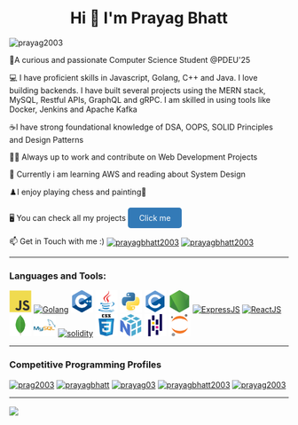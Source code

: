 <h1 align="center">Hi 👋 I'm Prayag Bhatt </h1>
<link href="https://cdnjs.cloudflare.com/ajax/libs/twitter-bootstrap/3.3.7/css/bootstrap.min.css" rel="stylesheet"/>
<link href="https://maxcdn.bootstrapcdn.com/font-awesome/4.7.0/css/font-awesome.min.css" rel="stylesheet"/>
<link rel="stylesheet" href="https://cdn.jsdelivr.net/gh/devicons/devicon@v2.15.1/devicon.min.css">          
<link rel="stylesheet" href="https://cdnjs.cloudflare.com/ajax/libs/font-awesome/6.0.0-beta2/css/all.min.css" integrity="sha512-rDV59PcbnGnLVh7fuX9rtTzkFCxT06lQkxDG7HrT8Pl+nd/aewog0m0zLk7pXf+TgDxklZQHRSKavTrwuZt2yQ==" crossorigin="anonymous" referrerpolicy="no-referrer" />

<p align="left"> <img src="https://komarev.com/ghpvc/?username=prayag2003&label=Profile%20views&color=0e75b6&style=flat" alt="prayag2003" /> </p>

🎯A curious and passionate Computer Science Student @PDEU'25

💻 I have proficient skills in Javascript, Golang, C++ and Java. I love building backends. I have built several projects using the MERN stack, MySQL, Restful APIs, GraphQL and gRPC. I am skilled in using tools like Docker, Jenkins and Apache Kafka

☕I have strong foundational knowledge of DSA, OOPS, SOLID Principles and Design Patterns

🧑‍💻 Always up to work and contribute on Web Development Projects

🚀 Currently i am learning AWS and reading about System Design

♟️I enjoy playing chess and painting🎨

🖥️ You can check all my projects <a href="https://github.com/Prayag2003?tab=repositories)" style="display:inline-block;padding:10px 20px;background-color:#337ab7;color:#ffffff;text-decoration:none;border-radius:5px;">Click me</a>

📫 Get in Touch with me :)   <a href="https://linkedin.com/in/prayagbhatt2003" target="blank">
<img align="center" src="https://cdn.jsdelivr.net/gh/devicons/devicon/icons/linkedin/linkedin-original.svg" alt="prayagbhatt2003" height="26" width="26" /></a>
<a href="https://twitter.com/prayagbhatt2003" target="blank"><img align="center" src="https://cdn.jsdelivr.net/gh/devicons/devicon/icons/twitter/twitter-original.svg" alt="prayagbhatt2003" height="26" width="26"/></a>

<hr>

<h3 align="left">Languages and Tools:</h3>
<p align="left">
 

 <a href="https://developer.mozilla.org/en-US/docs/Web/JavaScript" target="_blank" rel="noreferrer"> <img src="https://raw.githubusercontent.com/devicons/devicon/master/icons/javascript/javascript-original.svg" alt="javascript" width="40" height="40"/></a>
 <a href="https://go.dev/" target="_blank" rel="noreferrer"> <img src="https://cdn.jsdelivr.net/gh/devicons/devicon/icons/go/go-original.svg"  alt="Golang" width="40" height="40" /></a>
 <a href="https://www.w3schools.com/cpp/" target="_blank" rel="noreferrer"> <img src="https://raw.githubusercontent.com/devicons/devicon/master/icons/cplusplus/cplusplus-original.svg" alt="cplusplus" width="40" height="40"/></a>
 <a href="https://www.java.com" target="_blank" rel="noreferrer"> <img src="https://raw.githubusercontent.com/devicons/devicon/master/icons/java/java-original.svg" alt="java" width="40" height="40"/></a> 
<a href="https://www.python.org" target="_blank" rel="noreferrer"> <img src="https://raw.githubusercontent.com/devicons/devicon/master/icons/python/python-original.svg" alt="python" width="40" height="40"/></a> 
 <a href="https://www.cprogramming.com/" target="_blank" rel="noreferrer"> <img src="https://raw.githubusercontent.com/devicons/devicon/master/icons/c/c-original.svg" alt="c" width="40" height="40"/></a> 
 <a href="https://nodejs.org/en" target="_blank" rel="noreferrer"> <img src= "https://raw.githubusercontent.com/devicons/devicon/master/icons/nodejs/nodejs-original.svg" alt="NodeJS" width="40" height="40"/></a> 
 <a href="https://expressjs.com/" target="_blank" rel="noreferrer"> <img src= "https://icongr.am/devicon/express-original.svg?size=128&color=currentColor" alt="ExpressJS" width="40" height="40"/></a> 
 <a href="https://expressjs.com/" target="_blank" rel="noreferrer"> 
 <img src="https://cdn.jsdelivr.net/gh/devicons/devicon/icons/react/react-original-wordmark.svg" alt="ReactJS" width="40" height="40" /></a> 
<a href="https://www.mongodb.com/" target="_blank" rel="noreferrer"> <img src= "https://raw.githubusercontent.com/devicons/devicon/master/icons/mongodb/mongodb-original.svg" alt="MongoDB" width="40" height="40"/></a>
<a href="https://www.mysql.com/" target="_blank" rel="noreferrer"> <img src="https://raw.githubusercontent.com/devicons/devicon/master/icons/mysql/mysql-original-wordmark.svg" alt="mysql" width="40" height="40"/></a>
<a href="https://soliditylang.org/" target="_blank" rel="noreferrer"> <img src= "https://github.com/ethereum/solidity-underhanded-contest/blob/master/favicon.ico" alt="solidity" width="40" height="40"/></a> 
<a href="https://www.w3schools.com/css/" target="_blank" rel="noreferrer"> <img src="https://raw.githubusercontent.com/devicons/devicon/master/icons/css3/css3-original-wordmark.svg" alt="css3" width="40" height="40"/></a> 
<a href="https://numpy.org/" target="_blank" rel="noreferrer"> <img src= "https://github.com/devicons/devicon/blob/master/icons/numpy/numpy-original.svg" alt=" numpy" width="40" height="40"/></a> 
<a href="https://pandas.pydata.org/" target="_blank" rel="noreferrer"> <img src= "https://github.com/devicons/devicon/blob/master/icons/pandas/pandas-original.svg" alt=" pandas" width="40" height="40"/></a> 
<a href="https://jupyter.org/" target="_blank" rel="noreferrer"> <img src= "https://github.com/devicons/devicon/blob/master/icons/jupyter/jupyter-original.svg" alt=" jupyter" width="40" height="40"/></a> 
 <hr>
 
 <h3 align="left">Competitive Programming Profiles</h3>
<p align="left">

<a href="https://codeforces.com/profile/prag2003" target="blank"><img align="center" src="https://raw.githubusercontent.com/rahuldkjain/github-profile-readme-generator/master/src/images/icons/Social/codeforces.svg" alt="prag2003" height="30" width="40" /></a>
<a href="https://leetcode.com/Prayag2003/" target="blank"><img align="center" src="https://raw.githubusercontent.com/rahuldkjain/github-profile-readme-generator/master/src/images/icons/Social/leet-code.svg" alt="prayagbhatt" height="30" width="40" /></a>
<a href="https://www.codechef.com/users/prayag03" target="blank"><img align="center" src="https://cdn.jsdelivr.net/npm/simple-icons@3.1.0/icons/codechef.svg" alt="prayag03" height="30" width="40" /></a>
<a href="https://www.hackerrank.com/prayagbhatt2003" target="blank"><img align="center" src="https://raw.githubusercontent.com/rahuldkjain/github-profile-readme-generator/master/src/images/icons/Social/hackerrank.svg" alt="prayagbhatt2003" height="30" width="40" /></a>
<a href="https://auth.geeksforgeeks.org/user/prayag2003" target="blank"><img align="center" src="https://raw.githubusercontent.com/rahuldkjain/github-profile-readme-generator/master/src/images/icons/Social/geeks-for-geeks.svg" alt="prayag2003" height="30" width="40" /></a>
</p>
<hr>
<p><img align="center" src="https://streak-stats.demolab.com?user=prayag2003&theme=dark" /></p>
